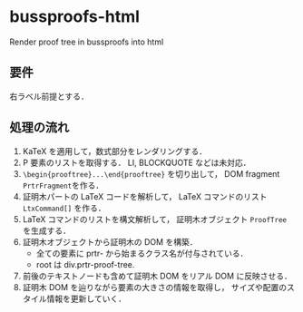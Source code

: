 # bussproofs-html

Render proof tree in bussproofs into html

## 要件

右ラベル前提とする．

## 処理の流れ

1. KaTeX を適用して，数式部分をレンダリングする．
2. P 要素のリストを取得する．
   LI, BLOCKQUOTE などは未対応．
3. `\begin{prooftree}...\end{prooftree}` を切り出して，
   DOM fragment `PrtrFragment`を作る．
4. 証明木パートの LaTeX コードを解析して，
   LaTeX コマンドのリスト `LtxCommand[]` を作る．
5. LaTeX コマンドのリストを構文解析して，
   証明木オブジェクト `ProofTree` を生成する．
6. 証明木オブジェクトから証明木の DOM を構築．
   - 全ての要素に prtr- から始まるクラス名が付与されている．
   - root は div.prtr-proof-tree.
7. 前後のテキストノードも含めて証明木 DOM をリアル DOM に反映させる．
8. 証明木 DOM を辿りながら要素の大きさの情報を取得し，
   サイズや配置のスタイル情報を更新していく．
